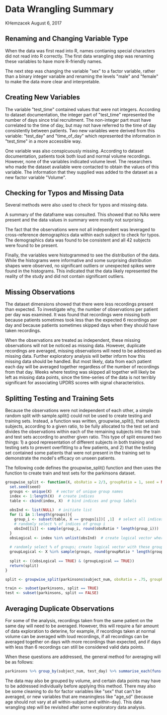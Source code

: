 Data Wrangling Summary
================
KHemzacek
August 6, 2017

Renaming and Changing Variable Type
-----------------------------------

When the data was first read into R, names contianing special characters did not read into R correctly. The first data wrangling step was renaming these variables to have more R-friendly names.

The next step was changing the variable "sex" to a factor variable, rather than a binary integer variable and renaming the levels "male" and "female" to make the data more clear and interpretable.

Creating New Variables
----------------------

The variable "test\_time" contained values that were not integers. According to dataset documentation, the integer part of "test\_time" represented the number of days since trial recruitment. The non-integer part must have correlated to the time of day, but may not have referred to the time of day consistently between patients. Two new variables were derived from this variable: "test\_day" and "time\_of\_day" which represented the information in "test\_time" in a more accessible way.

One variable was also conspicuously missing. According to dataset documentation, patients took both loud and normal volume recordings. However, none of the variables indicated volume level. The researchers who made the dataset available were contacted to obtain the values of this variable. The information that they supplied was added to the dataset as a new factor variable "Volume".

Checking for Typos and Missing Data
-----------------------------------

Several methods were also used to check for typos and missing data.

A summary of the dataframe was consulted. This showed that no NAs were present and the data values in summary were mostly not surprising.

The fact that the observations were not all independent was leveraged to cross-reference demographics data within each subject to check for typos. The demographics data was found to be consistent and all 42 subjects were found to be present.

Finally, the variables were histogrammed to see the distribution of the data. While the histograms were informative and some surprising distribution shapes were observed, no significant outliers or unexpected spikes were found in the histograms. This indicated that the data likely represented the reality of the study and did not contain significant outliers.

Missing Observations
--------------------

The dataset dimensions showed that there were less recordings present than expected. To investigate why, the number of observations per patient per day was examined. It was found that recordings were missing both because patients sometimes took less than the expected 6 recordings per day and because patients sometimes skipped days when they should have taken recordings.

When the observations are treated as independent, these missing observations will not be noticed as missing data. However, duplicate recordings are averaged, missing observations will need to be addressed as missing data. Further exploratory analysis will better inform how this missing data should be handled. But most likely, data from each patient each day will be averaged together regardless of the number of recordings from that day. Weeks where testing was skipped all together will likely be left as missing data points, since the time-series of the data is not terribly significant for associating UPDRS scores with signal characteristics.

Splitting Testing and Training Sets
-----------------------------------

Because the observations were not independent of each other, a simple random split with sample.split() could not be used to create testing and training sets. Instead, a function was written, groupwise\_split(), that selects subjects, according to a given ratio, to be fully allocated to the test set and divides the observations within each of the remaining subjects into the train and test sets according to another given ratio. This type of split ensured two things: 1) a good representation of different subjects in both training and testing sets to prevent overfitting to a few patients, and 2) that the testing set contained some patients that were not present in the training set to demonstrate the model's efficacy on unseen patients.

The following code defines the groupwise\_split() function and then uses the function to create train and test sets for the parkinsons dataset.

``` r
groupwise_split <- function(X, obsRatio = 2/3, groupRatio = 1, seed = NULL) {
  set.seed(seed)
  groups <- unique(X)  # vector of unique group names
  index <- 1:length(X)  # create indices
  table <- cbind(index, X)  # bind indices and group labels
  
  obsInd <- list(NULL)  # initiate list
  for (i in 1:length(groups)){
    group_i <- subset(table, X == groups[i])[ ,1]  # select all indices of one group
    # randomly select % of indices of group i
    obsInd[[i]] <- sample(group_i, round(obsRatio * length(group_i)))
  }
  obsLogical <- index %in% unlist(obsInd)  # create logical vector where selected indices = TRUE
  
  # randomly select % of groups; create logical vector with these groups=TRUE
  groupLogical <- X %in% sample(groups, round(groupRatio * length(groups)))
  
  split <- ((obsLogical == TRUE) & (groupLogical == TRUE))
  return(split)
}

split <- groupwise_split(parkinsons$subject_num, obsRatio = .75, groupRatio = 37/42, seed = 1)

train <- subset(parkinsons, split == TRUE)
test <- subset(parkinsons, split == FALSE)
```

Averaging Duplicate Observations
--------------------------------

For some of the analysis, recordings taken from the same patient on the same day will need to be averaged. However, this will require a fair amount of data exploration to deterine, for example, if recordings taken at normal volume can be averaged with loud recordings, if all recordings can be averaged together on days with more recordings than expected, and if days with less than 6 recordings can still be considered valid data points.

When these questions are addressed, the general method for averaging will be as follows:

``` r
parkinsons %>% group_by(subject_num, test_day) %>% summarise_each(funs(mean, sd))
```

The data may also be grouped by volume, and certain data points may have to be addressed individually before applying this method. There may also be some cleaning to do for factor variables like "sex" that can't be averaged, or new variables that are meaningless like "age\_sd" (because age should not vary at all within-subject and within-day). This data wrangling step will be revisited after some exploratory data analysis.
